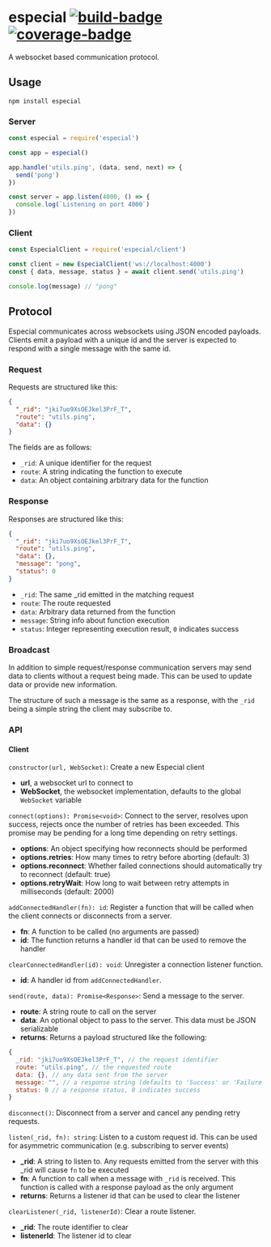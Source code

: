 # especial <a href="https://app.circleci.com/pipelines/github/JChanceHud/especial" target="_blank">![build-badge](https://img.shields.io/circleci/build/github/JChanceHud/especial?token=9c37b99e7b34a165ae1f3e0c6ea4c5acead2db40)</a> <a href="https://tubby.cloud/tubs/617c8c01d6af3500196df884/index.html" target="_blank">![coverage-badge](https://tubby.cloud/tubs/617c8c01d6af3500196df884/badge.svg)</a>

A websocket based communication protocol.

## Usage

`npm install especial`

### Server

```js
const especial = require('especial')

const app = especial()

app.handle('utils.ping', (data, send, next) => {
  send('pong')
})

const server = app.listen(4000, () => {
  console.log(`Listening on port 4000`)
})

```

### Client

```js
const EspecialClient = require('especial/client')

const client = new EspecialClient('ws://localhost:4000')
const { data, message, status } = await client.send('utils.ping')

console.log(message) // "pong"
```

## Protocol

Especial communicates across websockets using JSON encoded payloads. Clients emit a payload with a unique id and the server is expected to respond with a single message with the same id.

### Request

Requests are structured like this:

```json
{
  "_rid": "jki7uo9XsOEJkel3PrF_T",
  "route": "utils.ping",
  "data": {}
}
```

The fields are as follows:
  - `_rid`: A unique identifier for the request
  - `route`: A string indicating the function to execute
  - `data`: An object containing arbitrary data for the function

### Response

Responses are structured like this:

```json
{
  "_rid": "jki7uo9XsOEJkel3PrF_T",
  "route": "utils.ping",
  "data": {},
  "message": "pong",
  "status": 0
}
```

- `_rid`: The same \_rid emitted in the matching request
- `route`: The route requested
- `data`: Arbitrary data returned from the function
- `message`: String info about function execution
- `status`: Integer representing execution result, `0` indicates success

### Broadcast

In addition to simple request/response communication servers may send data to clients without a request being made. This can be used to update data or provide new information.

The structure of such a message is the same as a response, with the `_rid` being a simple string the client may subscribe to.

### API

#### Client

`constructor(url, WebSocket)`: Create a new Especial client
  - **url**, a websocket url to connect to
  - **WebSocket**, the websocket implementation, defaults to the global `WebSocket` variable

`connect(options): Promise<void>`: Connect to the server, resolves upon success, rejects once the number of retries has been exceeded. This promise may be pending for a long time depending on retry settings.
  - **options**: An object specifying how reconnects should be performed
  - **options.retries**: How many times to retry before aborting (default: 3)
  - **options.reconnect**: Whether failed connections should automatically try to reconnect (default: true)
  - **options.retryWait**: How long to wait between retry attempts in milliseconds (default: 2000)

`addConnectedHandler(fn): id`: Register a function that will be called when the client connects or disconnects from a server.
  - **fn**: A function to be called (no arguments are passed)
  - **id**: The function returns a handler id that can be used to remove the handler

`clearConnectedHandler(id): void`: Unregister a connection listener function.
  - **id**: A handler id from `addConnectedHandler`.

`send(route, data): Promise<Response>`: Send a message to the server.
  - **route**: A string route to call on the server
  - **data**: An optional object to pass to the server. This data must be JSON serializable
  - **returns**: Returns a payload structured like the following:

```js
{
  _rid: "jki7uo9XsOEJkel3PrF_T", // the request identifier
  route: "utils.ping", // the requested route
  data: {}, // any data sent from the server
  message: "", // a response string (defaults to 'Success' or 'Failure')
  status: 0 // a response status, 0 indicates success
}
```

`disconnect()`: Disconnect from a server and cancel any pending retry requests.

`listen(_rid, fn): string`: Listen to a custom request id. This can be used for asymmetric communication (e.g. subscribing to server events)
  - **_rid**: A string to listen to. Any requests emitted from the server with this _rid will cause `fn` to be executed
  - **fn**: A function to call when a message with `_rid` is received. This function is called with a response payload as the only argument
  - **returns**: Returns a listener id that can be used to clear the listener

`clearListener(_rid, listenerId)`: Clear a route listener.
  - **_rid**: The route identifier to clear
  - **listenerId**: The listener id to clear
